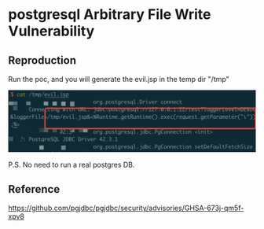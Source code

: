 # postgresql Arbitrary File Write Vulnerability

## Reproduction

Run the poc, and you will generate the evil.jsp in the temp dir "/tmp" 

![](image/1.png)

P.S. No need to run a real postgres DB.

## Reference

https://github.com/pgjdbc/pgjdbc/security/advisories/GHSA-673j-qm5f-xpv8